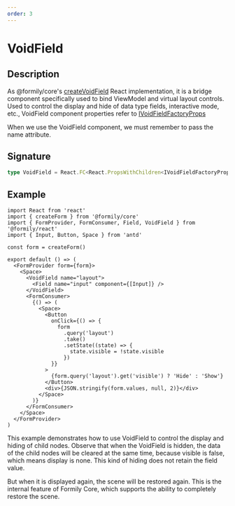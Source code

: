 ```yaml
---
order: 3
---
```


# VoidField

## Description

As @formily/core's [createVoidField](https://core.formilyjs.org/api/models/form#createvoidfield) React implementation, it is a bridge component specifically used to bind ViewModel and virtual layout controls. Used to control the display and hide of data type fields, interactive mode, etc., VoidField component properties refer to [IVoidFieldFactoryProps](https://core.formilyjs.org/api/models/form#ivoidfieldfactoryprops)

<Alert>
When we use the VoidField component, we must remember to pass the name attribute.
</Alert>

## Signature

```ts
type VoidField = React.FC<React.PropsWithChildren<IVoidFieldFactoryProps>>
```

## Example

```tsx
import React from 'react'
import { createForm } from '@formily/core'
import { FormProvider, FormConsumer, Field, VoidField } from '@formily/react'
import { Input, Button, Space } from 'antd'

const form = createForm()

export default () => (
  <FormProvider form={form}>
    <Space>
      <VoidField name="layout">
        <Field name="input" component={[Input]} />
      </VoidField>
      <FormConsumer>
        {() => (
          <Space>
            <Button
              onClick={() => {
                form
                  .query('layout')
                  .take()
                  .setState((state) => {
                    state.visible = !state.visible
                  })
              }}
            >
              {form.query('layout').get('visible') ? 'Hide' : 'Show'}
            </Button>
            <div>{JSON.stringify(form.values, null, 2)}</div>
          </Space>
        )}
      </FormConsumer>
    </Space>
  </FormProvider>
)
```

This example demonstrates how to use VoidField to control the display and hiding of child nodes. Observe that when the VoidField is hidden, the data of the child nodes will be cleared at the same time, because visible is false, which means display is none. This kind of hiding does not retain the field value.

But when it is displayed again, the scene will be restored again. This is the internal feature of Formily Core, which supports the ability to completely restore the scene.
